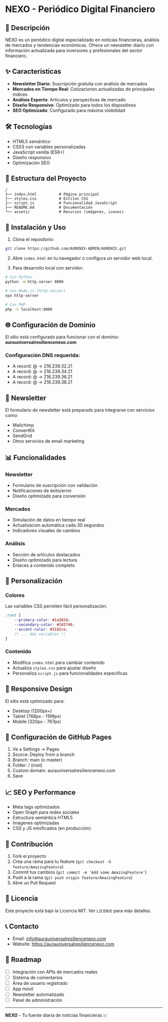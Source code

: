 # NEXO - Periódico Digital Financiero

## 🚀 Descripción

NEXO es un periódico digital especializado en noticias financieras, análisis de mercados y tendencias económicas. Ofrece un newsletter diario con información actualizada para inversores y profesionales del sector financiero.

## ✨ Características

- **Newsletter Diario**: Suscripción gratuita con análisis de mercados
- **Mercados en Tiempo Real**: Cotizaciones actualizadas de principales índices
- **Análisis Experto**: Artículos y perspectivas de mercado
- **Diseño Responsivo**: Optimizado para todos los dispositivos
- **SEO Optimizado**: Configurado para máxima visibilidad

## 🛠️ Tecnologías

- HTML5 semántico
- CSS3 con variables personalizadas
- JavaScript vanilla (ES6+)
- Diseño responsivo
- Optimización SEO

## 📁 Estructura del Proyecto

```
/
├── index.html          # Página principal
├── styles.css          # Estilos CSS
├── script.js           # Funcionalidad JavaScript
├── README.md           # Documentación
└── assets/             # Recursos (imágenes, iconos)
```

## 🚀 Instalación y Uso

1. Clona el repositorio:
```bash
git clone https://github.com/AURENIX-ADMIN/AURENIX.git
```

2. Abre `index.html` en tu navegador o configura un servidor web local.

3. Para desarrollo local con servidor:
```bash
# Con Python
python -m http.server 8000

# Con Node.js (http-server)
npx http-server

# Con PHP
php -S localhost:8000
```

## 🌐 Configuración de Dominio

El sitio está configurado para funcionar con el dominio:
**aurauniversalresiliencenexo.com**

### Configuración DNS requerida:
- A record: @ → 216.239.32.21
- A record: @ → 216.239.34.21
- A record: @ → 216.239.36.21
- A record: @ → 216.239.38.21

## 📧 Newsletter

El formulario de newsletter está preparado para integrarse con servicios como:
- Mailchimp
- ConvertKit
- SendGrid
- Otros servicios de email marketing

## 📊 Funcionalidades

### Newsletter
- Formulario de suscripción con validación
- Notificaciones de éxito/error
- Diseño optimizado para conversión

### Mercados
- Simulación de datos en tiempo real
- Actualización automática cada 30 segundos
- Indicadores visuales de cambios

### Análisis
- Sección de artículos destacados
- Diseño optimizado para lectura
- Enlaces a contenido completo

## 🎨 Personalización

### Colores
Las variables CSS permiten fácil personalización:
```css
:root {
    --primary-color: #1a365d;
    --secondary-color: #2d3748;
    --accent-color: #3182ce;
    /* ... más variables */
}
```

### Contenido
- Modifica `index.html` para cambiar contenido
- Actualiza `styles.css` para ajustar diseño
- Personaliza `script.js` para funcionalidades específicas

## 📱 Responsive Design

El sitio está optimizado para:
- Desktop (1200px+)
- Tablet (768px - 1199px)
- Mobile (320px - 767px)

## 🔧 Configuración de GitHub Pages

1. Ve a Settings → Pages
2. Source: Deploy from a branch
3. Branch: main (o master)
4. Folder: / (root)
5. Custom domain: aurauniversalresiliencenexo.com
6. Save

## 📈 SEO y Performance

- Meta tags optimizados
- Open Graph para redes sociales
- Estructura semántica HTML5
- Imágenes optimizadas
- CSS y JS minificados (en producción)

## 🤝 Contribución

1. Fork el proyecto
2. Crea una rama para tu feature (`git checkout -b feature/AmazingFeature`)
3. Commit tus cambios (`git commit -m 'Add some AmazingFeature'`)
4. Push a la rama (`git push origin feature/AmazingFeature`)
5. Abre un Pull Request

## 📄 Licencia

Este proyecto está bajo la Licencia MIT. Ver `LICENSE` para más detalles.

## 📞 Contacto

- Email: info@aurauniversalresiliencenexo.com
- Website: https://aurauniversalresiliencenexo.com

## 🚀 Roadmap

- [ ] Integración con APIs de mercados reales
- [ ] Sistema de comentarios
- [ ] Área de usuario registrado
- [ ] App móvil
- [ ] Newsletter automatizado
- [ ] Panel de administración

---

**NEXO** - Tu fuente diaria de noticias financieras 📈
